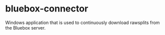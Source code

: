 # bluebox-connector
Windows application that is used to continuously download rawsplits from the Bluebox server.

